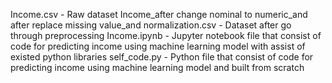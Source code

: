 Income.csv - Raw dataset
Income_after change nominal to numeric_and after replace missing value_and normalization.csv - Dataset after go through preprocessing
Income.ipynb - Jupyter notebook file that consist of code for predicting income using machine learning model with assist of existed python libraries
self_code.py - Python file that consist of code for predicting income using machine learning model and built from scratch

